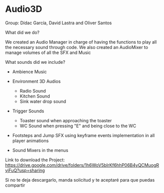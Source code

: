 # Audio3D

Group: Dídac García, David Lastra and Oliver Santos

What did we do?

We created an Audio Manager in charge of having the functions to play all the necessary sound through code.
We also created an AudioMixer to manage volumes of all the SFX and Music

What sounds did we include?

- Ambience Music
- Environment 3D Audios
	- Radio Sound
	- Kitchen Sound
	- Sink water drop sound
- Trigger Sounds
	- Toaster sound when approaching the toaster
	- WC Sound when pressing "E" and being close to the WC
- Footsteps and Jump SFX using keyframe events implementation in all player animations

- Sound Mixers in the menus


Link to download the Project: https://drive.google.com/drive/folders/1h6WoV5bIrKf6hhP06B4yQCMuogRvjFuQ?usp=sharing

Si no te deja descargarlo, manda solicitud y te aceptaré para que puedas compartir
